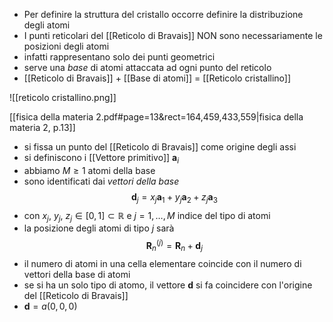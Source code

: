 - Per definire la struttura del cristallo occorre definire la distribuzione degli atomi
- I punti reticolari del [[Reticolo di Bravais]] NON sono necessariamente le posizioni degli atomi
- infatti rappresentano solo dei punti geometrici
- serve una *base* di atomi attaccata ad ogni punto del reticolo
- [[Reticolo di Bravais]] + [[Base di atomi]] = [[Reticolo cristallino]]

![[reticolo cristallino.png]]

[[fisica della materia 2.pdf#page=13&rect=164,459,433,559|fisica della materia 2, p.13]]

- si fissa un punto del [[Reticolo di Bravais]] come origine degli assi
- si definiscono i [[Vettore primitivo]] $\mathbf{a}_i$
- abbiamo $M\geq1$ atomi della base
- sono identificati dai *vettori della base* $$\mathbf{d}_j = x_j\mathbf{a}_1 + y_j\mathbf{a}_2 + z_j\mathbf{a}_3$$
- con $x_j,\ y_j,\ z_j \in [0,1]\subset \mathbb{R}$ e $j=1,\dots,M$ indice del tipo di atomi
- la posizione degli atomi di tipo $j$ sarà $$\mathbf{R}_n^{(j)}=\mathbf{R}_n+\mathbf{d}_j$$
- il numero di atomi in una cella elementare coincide con il numero di vettori della base di atomi
- se si ha un solo tipo di atomo, il vettore $\mathbf{d}$ si fa coincidere con l'origine del [[Reticolo di Bravais]]
- $\mathbf{d}= a(0,0,0)$

